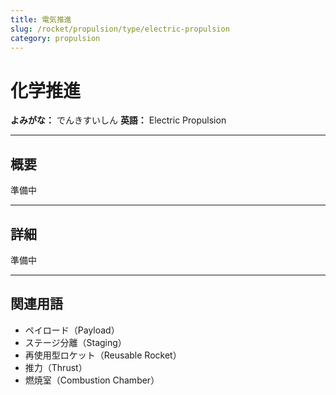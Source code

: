 ```yaml
---
title: 電気推進
slug: /rocket/propulsion/type/electric-propulsion
category: propulsion
---
```


# 化学推進

**よみがな：** でんきすいしん 
**英語：** Electric Propulsion  

---

## 概要

準備中

---

## 詳細

準備中

---

## 関連用語

- ペイロード（Payload）
- ステージ分離（Staging）
- 再使用型ロケット（Reusable Rocket）
- 推力（Thrust）
- 燃焼室（Combustion Chamber）
